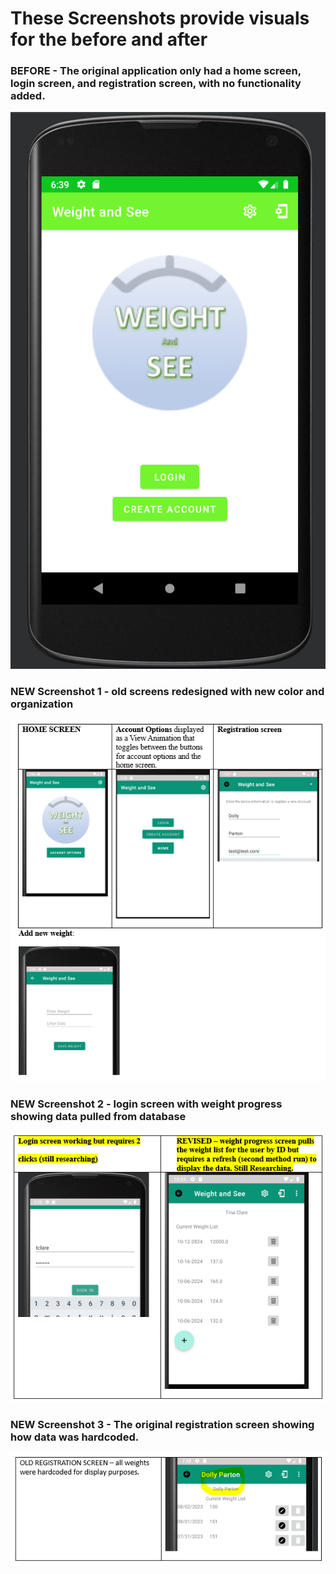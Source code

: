 # These Screenshots provide visuals for the before and after
### BEFORE - The original application only had a home screen, login screen, and registration screen, with no functionality added.

![Screenshot Original](assets/InitialScreen_BEFORE.PNG)
### NEW Screenshot 1 - old screens redesigned with new color and organization
![Screenshot 1](assets/newScreenshots1.PNG)
### NEW Screenshot 2 - login screen with weight progress showing data pulled from database
![Screenshot 2](assets/newScreenshots2.PNG)
### NEW Screenshot 3 - The original registration screen showing how data was hardcoded.
![Screenshot 3](assets/newScreenshots3.PNG)
